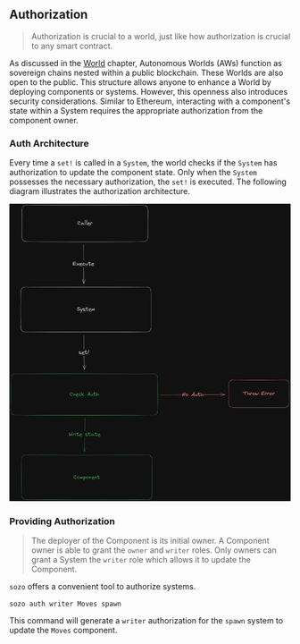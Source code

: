 ## Authorization

> Authorization is crucial to a world, just like how authorization is crucial to any smart contract.

As discussed in the [World](./world.md) chapter, Autonomous Worlds (AWs) function as sovereign chains nested within a public blockchain. These Worlds are also open to the public. This structure allows anyone to enhance a World by deploying components or systems. However, this openness also introduces security considerations. Similar to Ethereum, interacting with a component's state within a System requires the appropriate authorization from the component owner.

### Auth Architecture

Every time a `set!` is called in a `System`, the world checks if the `System` has authorization to update the component state. Only when the `System` possesses the necessary authorization, the `set!` is executed. The following diagram illustrates the authorization architecture.

![Authorization Architecture](../images/dojo-auth.png)

### Providing Authorization

> The deployer of the Component is its initial owner. A Component owner is able to grant the `owner` and `writer` roles. Only owners can grant a System the `writer` role which allows it to update the Component.

`sozo` offers a convenient tool to authorize systems.

```shell
sozo auth writer Moves spawn
```

This command will generate a `writer` authorization for the `spawn` system to update the `Moves` component.
